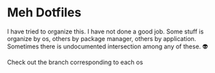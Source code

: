 # Meh Dotfiles

I have tried to organize this. I have not done a good job. Some stuff is organize by os, others by package manager, others by application. Sometimes there is undocumented intersection among any of these. 👽

Check out the branch corresponding to each os
